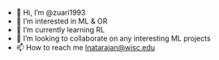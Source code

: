 - 👋 Hi, I’m @zuari1993
- 👀 I’m interested in ML & OR
- 🌱 I’m currently learning RL
- 💞️ I’m looking to collaborate on any interesting ML projects
- 📫 How to reach me lnatarajan@wisc.edu

<!---
zuari1993/zuari1993 is a ✨ special ✨ repository because its `README.md` (this file) appears on your GitHub profile.
You can click the Preview link to take a look at your changes.
--->
